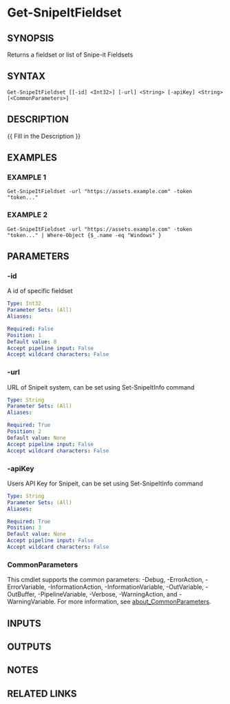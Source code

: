 ﻿---
external help file: SnipeItPS-help.xml
Module Name: SnipeitPS
online version:
schema: 2.0.0
---

# Get-SnipeItFieldset

## SYNOPSIS
Returns a fieldset or list of Snipe-it Fieldsets

## SYNTAX

```
Get-SnipeItFieldset [[-id] <Int32>] [-url] <String> [-apiKey] <String> [<CommonParameters>]
```

## DESCRIPTION
{{ Fill in the Description }}

## EXAMPLES

### EXAMPLE 1
```
Get-SnipeItFieldset -url "https://assets.example.com" -token "token..."
```

### EXAMPLE 2
```
Get-SnipeItFieldset -url "https://assets.example.com" -token "token..." | Where-Object {$_.name -eq "Windows" }
```

## PARAMETERS

### -id
A id of specific fieldset

```yaml
Type: Int32
Parameter Sets: (All)
Aliases:

Required: False
Position: 1
Default value: 0
Accept pipeline input: False
Accept wildcard characters: False
```

### -url
URL of Snipeit system, can be set using Set-SnipeItInfo command

```yaml
Type: String
Parameter Sets: (All)
Aliases:

Required: True
Position: 2
Default value: None
Accept pipeline input: False
Accept wildcard characters: False
```

### -apiKey
Users API Key for Snipeit, can be set using Set-SnipeItInfo command

```yaml
Type: String
Parameter Sets: (All)
Aliases:

Required: True
Position: 3
Default value: None
Accept pipeline input: False
Accept wildcard characters: False
```

### CommonParameters
This cmdlet supports the common parameters: -Debug, -ErrorAction, -ErrorVariable, -InformationAction, -InformationVariable, -OutVariable, -OutBuffer, -PipelineVariable, -Verbose, -WarningAction, and -WarningVariable. For more information, see [about_CommonParameters](http://go.microsoft.com/fwlink/?LinkID=113216).

## INPUTS

## OUTPUTS

## NOTES

## RELATED LINKS
